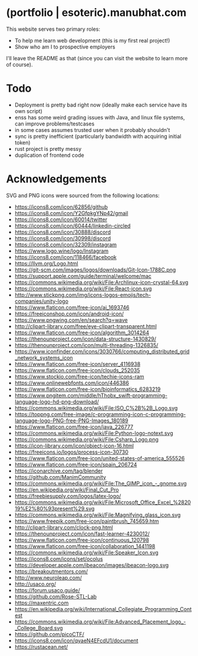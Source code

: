 # (portfolio | esoteric).manubhat.com

This website serves two primary roles:
* To help me learn web development (this is my first real project!)
* Show who am I to prospective employers 

I'll leave the README as that (since you can visit the website to learn more of course).

# Todo

* Deployment is pretty bad right now (ideally make each service have its own script)
* enss has some weird grading issues with Java, and linux file systems, can improve problems/testcases
* in some cases assumes trusted user when it probably shouldn't
* sync is pretty inefficient (particularly bandwidth with acquiring initial token)
* rust project is pretty messy
* duplication of frontend code

# Acknowledgements

SVG and PNG icons were sourced from the following locations:
* https://icons8.com/icon/62856/github
* https://icons8.com/icon/Y2GfpkgYNp42/gmail
* https://icons8.com/icon/60014/twitter
* https://icons8.com/icon/60444/linkedin-circled
* https://icons8.com/icon/30888/discord 
* https://icons8.com/icon/30998/discord
* https://icons8.com/icon/32309/instagram 
* https://www.logo.wine/logo/Instagram 
* https://icons8.com/icon/118466/facebook
* https://llvm.org/Logo.html
* https://git-scm.com/images/logos/downloads/Git-Icon-1788C.png
* https://support.apple.com/guide/terminal/welcome/mac 
* https://commons.wikimedia.org/wiki/File:Archlinux-icon-crystal-64.svg
* https://commons.wikimedia.org/wiki/File:React-icon.svg
* http://www.stickpng.com/img/icons-logos-emojis/tech-companies/unity-logo 
* https://www.flaticon.com/free-icon/ai_1693746
* https://freeiconshop.com/icon/android-icon/
* https://www.pngwing.com/en/search?q=wave
* http://clipart-library.com/free/eye-clipart-transparent.html
* https://www.flaticon.com/free-icon/algorithm_3014264
* https://thenounproject.com/icon/data-structure-1430829/
* https://thenounproject.com/icon/multi-threading-1326835/
* https://www.iconfinder.com/icons/3030766/computing_distributed_grid_network_systems_icon
* https://www.flaticon.com/free-icon/server_4116938
* https://www.flaticon.com/free-icon/clouds_252035
* https://www.stockio.com/free-icon/techie-icons-ram
* https://www.onlinewebfonts.com/icon/446386
* https://www.flaticon.com/free-icon/bioinformatics_6283219
* https://www.pngitem.com/middle/hThobx_swift-programming-language-logo-hd-png-download/
* https://commons.wikimedia.org/wiki/File:ISO_C%2B%2B_Logo.svg
* https://toppng.com/free-image/c-programming-icon-c-programming-language-logo-PNG-free-PNG-Images_180189
* https://www.flaticon.com/free-icon/java_226777
* https://commons.wikimedia.org/wiki/File:Python-logo-notext.svg
* https://commons.wikimedia.org/wiki/File:Csharp_Logo.png
* https://icon-library.com/icon/object-icon-16.html
* https://freeicons.io/logos/process-icon-30730
* https://www.flaticon.com/free-icon/united-states-of-america_555526
* https://www.flaticon.com/free-icon/spain_206724
* https://iconarchive.com/tag/blender
* https://github.com/ManimCommunity
* https://commons.wikimedia.org/wiki/File:The_GIMP_icon_-_gnome.svg
* https://en.wikipedia.org/wiki/Final_Cut_Pro
* https://freebiesupply.com/logos/latex-logo/
* https://commons.wikimedia.org/wiki/File:Microsoft_Office_Excel_%282019%E2%80%93present%29.svg
* https://commons.wikimedia.org/wiki/File:Magnifying_glass_icon.svg
* https://www.freepik.com/free-icon/paintbrush_745659.htm
* http://clipart-library.com/clock-png.html
* https://thenounproject.com/icon/fast-learner-4230012/
* https://www.flaticon.com/free-icon/continuous_120798
* https://www.flaticon.com/free-icon/collaboration_1441198
* https://commons.wikimedia.org/wiki/File:Speaker_Icon.svg
* https://icons8.com/icons/set/ocolus
* https://developer.apple.com/ibeacon/images/ibeacon-logo.svg
* https://breakoutmentors.com/
* http://www.neuroleap.com/
* http://usaco.org/
* https://forum.usaco.guide/ 
* https://github.com/Rose-STL-Lab
* https://maxentric.com
* https://en.wikipedia.org/wiki/International_Collegiate_Programming_Contest
* https://commons.wikimedia.org/wiki/File:Advanced_Placement_logo_-_College_Board.svg
* https://github.com/picoCTF/
* https://icons8.com/icon/qyaeN4EFcdU1/document
* https://rustacean.net/
